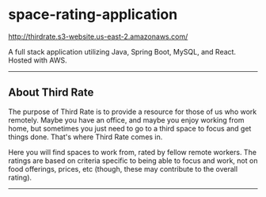 # space-rating-application

http://thirdrate.s3-website.us-east-2.amazonaws.com/

A full stack application utilizing Java, Spring Boot, MySQL, and React. Hosted with AWS.

---

## About Third Rate
The purpose of Third Rate is to provide a resource for those of us who work remotely. Maybe you have an office, and maybe you enjoy working from home, but sometimes you just need to go to a third space to focus and get things done. That's where Third Rate comes in.

Here you will find spaces to work from, rated by fellow remote workers. The ratings are based on criteria specific to being able to focus and work, not on food offerings, prices, etc (though, these may contribute to the overall rating).

---
